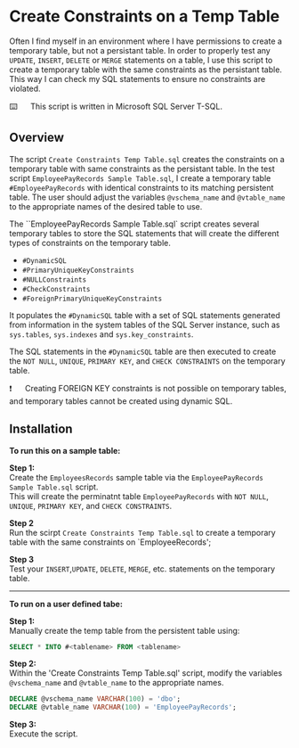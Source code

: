 # Create Constraints on a Temp Table

Often I find myself in an environment where I have permissions to create a temporary table, but not a persistant table.  In order to properly test any `UPDATE`, `INSERT`, `DELETE` or `MERGE` statements on a table, I use this script to create a temporary table with the same constraints as the persistant table.  This way I can check my SQL statements to ensure no constraints are violated.

⌨️&nbsp;&nbsp;&nbsp;&nbsp;&nbsp;&nbsp;This script is written in Microsoft SQL Server T-SQL.

## Overview

The script `Create Constraints Temp Table.sql` creates the constraints on a temporary table with same constraints as the persistant table.  In the test script `EmployeePayRecords Sample Table.sql`, I create a temporary table `#EmployeePayRecords` with identical constraints to its matching persistent table.  The user should adjust the variables `@vschema_name` and `@vtable_name` to the appropriate names of the desired table to use.

The ``EmployeePayRecords Sample Table.sql` script creates several temporary tables to store the SQL statements that will create the different types of constraints on the temporary table.
*  `#DynamicSQL`
*  `#PrimaryUniqueKeyConstraints`
*  `#NULLConstraints` 
*  `#CheckConstraints`
*  `#ForeignPrimaryUniqueKeyConstraints`

It populates the `#DynamicSQL` table with a set of SQL statements generated from information in the system tables of the SQL Server instance, such as `sys.tables`, `sys.indexes` and `sys.key_constraints`.

The SQL statements in the `#DynamicSQL` table are then executed to create the `NOT NULL`, `UNIQUE`, `PRIMARY KEY`, and `CHECK CONSTRAINTS` on the temporary table. 

:exclamation:&nbsp;&nbsp;&nbsp;&nbsp;&nbsp;&nbsp;Creating FOREIGN KEY constraints is not possible on temporary tables, and temporary tables cannot be created using dynamic SQL.

## Installation

**To run this on a sample table:**    

**Step 1:**     
Create the `EmployeesRecords` sample table via the `EmployeePayRecords Sample Table.sql` script.  
This will create the perminatnt table `EmployeePayRecords` with `NOT NULL`, `UNIQUE`, `PRIMARY KEY`, and `CHECK CONSTRAINTS`.  

**Step 2**   
Run the scirpt `Create Constraints Temp Table.sql` to create a temporary table with the same constraints on `EmployeeRecords';

**Step 3**    
Test your `INSERT`,`UPDATE`, `DELETE`, `MERGE`, etc. statements on the temporary table.

--------------------------------------------

**To run on a user defined tabe:**   

**Step 1:**  
Manually create the temp table from the persistent table using:
 
```sql
SELECT * INTO #<tablename> FROM <tablename>
```

**Step 2:**  
Within the 'Create Constraints Temp Table.sql' script, modify the variables `@vschema_name` and `@vtable_name` to the appropriate names.
 
```sql
DECLARE @vschema_name VARCHAR(100) = 'dbo';
DECLARE @vtable_name VARCHAR(100) = 'EmployeePayRecords';
```

**Step 3:**  
Execute the script.
